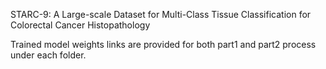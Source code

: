 STARC-9: A Large-scale Dataset for Multi-Class Tissue Classification for Colorectal Cancer Histopathology








Trained model weights links are provided for both part1 and part2 process under each folder.
